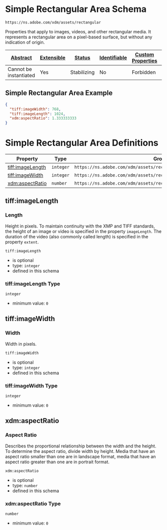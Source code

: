 
# Simple Rectangular Area Schema

```
https://ns.adobe.com/xdm/assets/rectangular
```

Properties that apply to images, videos, and other rectangular media. It represents a rectangular area on a pixel-based surface, but without any indication of origin.

| [Abstract](../../abstract.md) | [Extensible](../../extensions.md) | [Status](../../status.md) | [Identifiable](../../id.md) | [Custom Properties](../../extensions.md) | [Additional Properties](../../extensions.md) | Defined In |
|-------------------------------|-----------------------------------|---------------------------|-----------------------------|------------------------------------------|----------------------------------------------|------------|
| Cannot be instantiated | Yes | Stabilizing | No | Forbidden | Permitted | [assets/rectangular.schema.json](assets/rectangular.schema.json) |

## Simple Rectangular Area Example
```json
{
  "tiff:imageWidth": 768,
  "tiff:imageLength": 1024,
  "xdm:aspectRatio": 1.333333333
}
```

# Simple Rectangular Area Definitions

| Property | Type | Group |
|----------|------|-------|
| [tiff:imageLength](#tiffimagelength) | `integer` | `https://ns.adobe.com/xdm/assets/rectangular#/definitions/rectangular` |
| [tiff:imageWidth](#tiffimagewidth) | `integer` | `https://ns.adobe.com/xdm/assets/rectangular#/definitions/rectangular` |
| [xdm:aspectRatio](#xdmaspectratio) | `number` | `https://ns.adobe.com/xdm/assets/rectangular#/definitions/rectangular` |

## tiff:imageLength
### Length

Height in pixels. To maintain continuity with the XMP and TIFF standards, the height of an image or video is specified in the property `imageLength`. The duration of the video (also commonly called length) is specified in the property `extent`.

`tiff:imageLength`
* is optional
* type: `integer`
* defined in this schema

### tiff:imageLength Type


`integer`
* minimum value: `0`






## tiff:imageWidth
### Width

Width in pixels.

`tiff:imageWidth`
* is optional
* type: `integer`
* defined in this schema

### tiff:imageWidth Type


`integer`
* minimum value: `0`






## xdm:aspectRatio
### Aspect Ratio

Describes the proportional relationship between the width and the height. To determine the aspect ratio, divide width by height. Media that have an aspect ratio smaller than one are in landscape format, media that have an aspect ratio greater than one are in portrait format.

`xdm:aspectRatio`
* is optional
* type: `number`
* defined in this schema

### xdm:aspectRatio Type


`number`
* minimum value: `0`





